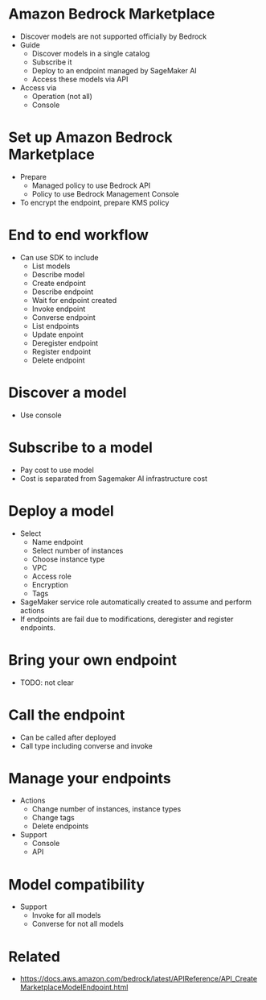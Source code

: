 # Amazon Bedrock Marketplace
- Discover models are not supported officially by Bedrock
- Guide
    - Discover models in a single catalog
    - Subscribe it
    - Deploy to an endpoint managed by SageMaker AI
    - Access these models via API
- Access via
    - Operation (not all)
    - Console

# Set up Amazon Bedrock Marketplace
- Prepare
    - Managed policy to use Bedrock API
    - Policy to use Bedrock Management Console
- To encrypt the endpoint, prepare KMS policy

# End to end workflow
- Can use SDK to include
    - List models
    - Describe model
    - Create endpoint
    - Describe endpoint
    - Wait for endpoint created
    - Invoke endpoint
    - Converse endpoint
    - List endpoints
    - Update enpoint
    - Deregister endpoint
    - Register endpoint
    - Delete endpoint

# Discover a model
- Use console

# Subscribe to a model
- Pay cost to use model
- Cost is separated from Sagemaker AI infrastructure cost

# Deploy a model
- Select
    - Name endpoint
    - Select number of instances
    - Choose instance type
    - VPC
    - Access role
    - Encryption
    - Tags
- SageMaker service role automatically created to assume and perform actions
- If endpoints are fail due to modifications, deregister and register endpoints.

# Bring your own endpoint
- TODO: not clear

# Call the endpoint
- Can be called after deployed
- Call type including converse and invoke

# Manage your endpoints
- Actions
    - Change number of instances, instance types
    - Change tags
    - Delete endpoints
- Support
    - Console
    - API

# Model compatibility
- Support
    - Invoke for all models
    - Converse for not all models

# Related
- https://docs.aws.amazon.com/bedrock/latest/APIReference/API_CreateMarketplaceModelEndpoint.html